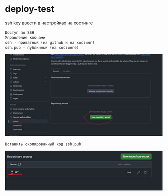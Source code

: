 # deploy-test

ssh key ввести в настройках на хостинге 

```
Доступ по SSH
Управление ключами
ssh - приватный (на github и на хостинг)
ssh.pub - публичный (на хостинге)
```

![How it works](/Снимок%20экрана%202024-08-21%20211709.jpg)
```
Вставить скопированный код ssh.pub
```
![How it works](/Снимок%20экрана%202024-08-21%20212244.jpg)

